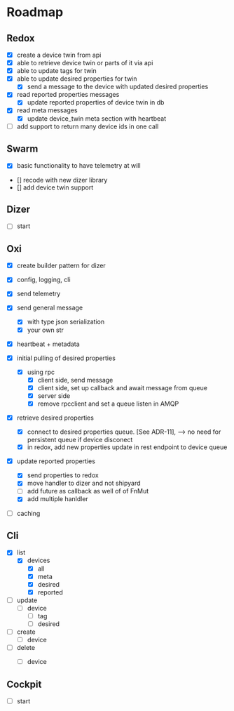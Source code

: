 # Roadmap


## Redox

- [x] create a device twin from api
- [x] able to retrieve device twin or parts of it via api
- [x] able to update tags for twin
- [x] able to update desired properties for twin
  - [x] send a message to the device with updated desired properties
- [x] read reported properties messages
  - [x] update reported properties of device twin in db
- [x] read meta messages
  - [x] update device_twin meta section with heartbeat
- [ ] add support to return many device ids in one call

## Swarm

- [x] basic functionality to have telemetry at will
- [] recode with new dizer library
- [] add device twin support

## Dizer

- [ ] start

## Oxi

- [x] create builder pattern for dizer
- [x] config, logging, cli
- [x] send telemetry
- [x] send general message
  - [x] with type json serialization
  - [x] your own str
- [x] heartbeat + metadata
- [x] initial pulling of desired properties
  - [x] using rpc
    - [x] client side, send message
    - [x] client side, set up callback and await message from queue
    - [x] server side
    - [x] remove rpcclient and set a queue listen in AMQP
- [x] retrieve desired properties
  - [x] connect to desired properties queue. [See ADR-11], --> no need for persistent queue if device disconect
  - [x] in redox, add new properties update in rest endpoint to device queue
- [x] update reported properties
  - [x] send properties to redox
  - [x] move handler to dizer and not shipyard
  - [ ] add future as callback as well of of FnMut
  - [x] add multiple hanldler
- [ ] caching


## Cli

- [x] list
  - [x] devices
    - [x] all
    - [x] meta
    - [x] desired
    - [x] reported
- [ ] update
  - [ ] device
    - [ ] tag
    - [ ] desired
- [ ] create
  - [ ] device
- [ ] delete
  - [ ] device



## Cockpit

- [ ] start
